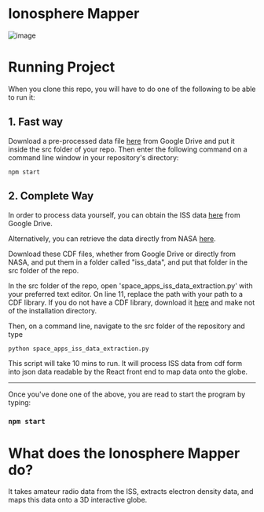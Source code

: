 # Ionosphere Mapper

![image](https://user-images.githubusercontent.com/58916776/193508522-de107c8a-ba29-40b5-b5b8-250a43215daa.png)

# Running Project

When you clone this repo, you will have to do one of the following to be able to run it:

## 1. Fast way

Download a pre-processed data file [here](https://drive.google.com/file/d/126XxyoYG5VgmHcpXlKO_mPFVvLgl_eV-/view?usp=sharing) from Google Drive and put it inside the src folder of your repo. Then enter the following command on a command line window in your repository's directory:

`npm start`

## 2. Complete Way

In order to process data yourself, you can obtain the ISS data [here](https://drive.google.com/drive/folders/1Jw8-oDAKWFvELYvjxc5_QEtymbHtLYNZ?usp=sharing) from Google Drive. 

Alternatively, you can retrieve the data directly from NASA [here](https://spdf.gsfc.nasa.gov/pub/data/international_space_station_iss/sp_fpmu/).

Download these CDF files, whether from Google Drive or directly from NASA, and put them in a folder called "iss_data", and put that folder in the src folder of the repo. 

In the src folder of the repo, open 'space_apps_iss_data_extraction.py' with your preferred text editor. On line 11, replace the path with your path to a CDF library. If you do not have a CDF library, download it [here](https://cdf.gsfc.nasa.gov/) and make not of the installation directory.

Then, on a command line, navigate to the src folder of the repository and type

`python space_apps_iss_data_extraction.py`

This script will take 10 mins to run. It will process ISS data from cdf form into json data readable by the React front end to map data onto the globe.

---

Once you've done one of the above, you are read to start the program by typing:

### `npm start`

# What does the Ionosphere Mapper do?

It takes amateur radio data from the ISS, extracts electron density data, and maps this data onto a 3D interactive globe.
